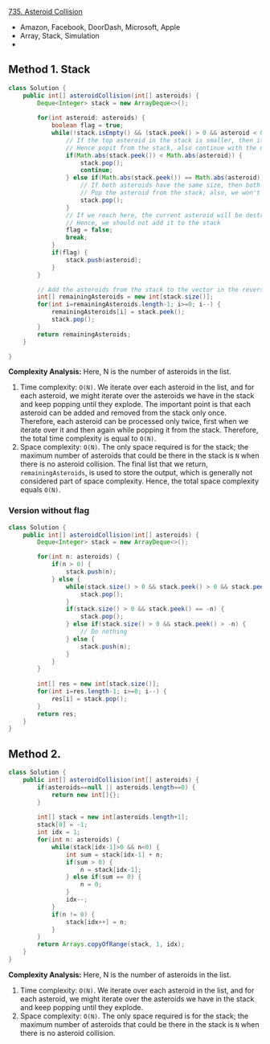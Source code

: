[735. Asteroid Collision](https://leetcode.com/problems/asteroid-collision/)

* Amazon, Facebook, DoorDash, Microsoft, Apple
* Array, Stack, Simulation
* 


## Method 1. Stack
```Java
class Solution {
    public int[] asteroidCollision(int[] asteroids) {
        Deque<Integer> stack = new ArrayDeque<>();
        
        for(int asteroid: asteroids) {
            boolean flag = true;
            while(!stack.isEmpty() && (stack.peek() > 0 && asteroid < 0)) {
                // If the top asteroid in the stack is smaller, then it will explode.
                // Hence popit from the stack, also continue with the next ssteroid in the stack.
                if(Math.abs(stack.peek()) < Math.abs(asteroid)) {
                    stack.pop();
                    continue;
                } else if(Math.abs(stack.peek()) == Math.abs(asteroid)) {
                    // If both asteroids have the same size, then both asteroids will explorde.
                    // Pop the asteroid from the stack; also, we won't push the current asteroid to the stack
                    stack.pop();
                }
                // If we reach here, the current asteroid will be destryod.
                // Hence, we should not add it to the stack
                flag = false;
                break;
            }
            if(flag) {
                stack.push(asteroid);
            }
        }

        // Add the asteroids from the stack to the vector in the reverse order.
        int[] remainingAsteroids = new int[stack.size()];
        for(int i=remainingAsteroids.length-1; i>=0; i--) {
            remainingAsteroids[i] = stack.peek();
            stack.pop();
        }
        return remainingAsteroids;
    }

}
```

**Complexity Analysis:**
Here, N is the number of asteroids in the list.
1. Time complexity: `O(N)`. We iterate over each asteroid in the list, and for each asteroid, we might iterate over the asteroids we have in the stack and keep popping until they explode. The important point is that each asteroid can be added and removed from the stack only once. Therefore, each asteroid can be processed only twice, first when we iterate over it and then again while popping it from the stack. Therefore, the total time complexity is equal to `O(N)`.
2. Space complexity: `O(N)`. The only space required is for the stack; the maximum number of asteroids that could be there in the stack is `N` when there is no asteroid collision. The final list that we return, `remainingAsteroids`, is used to store the output, which is generally not considered part of space complexity. Hence, the total space complexity equals `O(N)`.


### Version without flag
```Java
class Solution {
    public int[] asteroidCollision(int[] asteroids) {
        Deque<Integer> stack = new ArrayDeque<>();

        for(int n: asteroids) {
            if(n > 0) {
                stack.push(n);
            } else {
                while(stack.size() > 0 && stack.peek() > 0 && stack.peek()+n < 0) {
                    stack.pop();
                } 
                if(stack.size() > 0 && stack.peek() == -n) {
                    stack.pop();
                } else if(stack.size() > 0 && stack.peek() > -n) {
                    // Do nothing
                } else {
                    stack.push(n);
                }
            }
        }
        
        int[] res = new int[stack.size()];
        for(int i=res.length-1; i>=0; i--) {
            res[i] = stack.pop();
        }
        return res;
    }
}
```

## Method 2. 
```Java
class Solution {
    public int[] asteroidCollision(int[] asteroids) {
        if(asteroids==null || asteroids.length==0) {
            return new int[]{};
        }
        
        int[] stack = new int[asteroids.length+1];
        stack[0] = -1;
        int idx = 1;
        for(int n: asteroids) {
            while(stack[idx-1]>0 && n<0) {
                int sum = stack[idx-1] + n;
                if(sum > 0) {
                    n = stack[idx-1];
                } else if(sum == 0) {
                    n = 0;
                }
                idx--;
            }
            if(n != 0) {
                stack[idx++] = n;
            }
        }
        return Arrays.copyOfRange(stack, 1, idx);
    }
}
```
**Complexity Analysis:**
Here, N is the number of asteroids in the list.
1. Time complexity: `O(N)`. We iterate over each asteroid in the list, and for each asteroid, we might iterate over the asteroids we have in the stack and keep popping until they explode.
2. Space complexity: `O(N)`. The only space required is for the stack; the maximum number of asteroids that could be there in the stack is `N` when there is no asteroid collision.